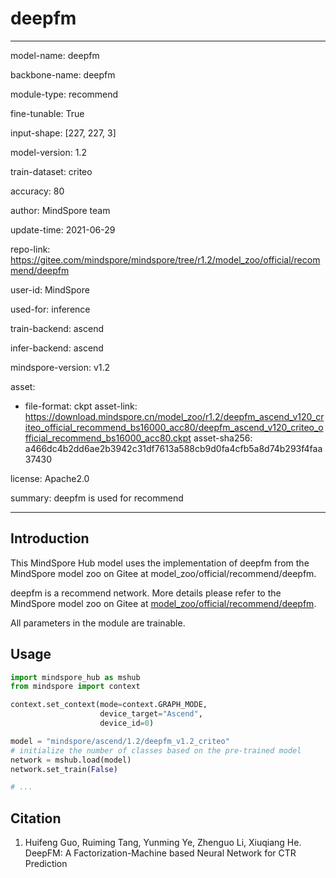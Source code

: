 # deepfm

---

model-name: deepfm

backbone-name: deepfm

module-type: recommend

fine-tunable: True

input-shape: [227, 227, 3]

model-version: 1.2

train-dataset: criteo

accuracy: 80

author: MindSpore team

update-time: 2021-06-29

repo-link: <https://gitee.com/mindspore/mindspore/tree/r1.2/model_zoo/official/recommend/deepfm>

user-id: MindSpore

used-for: inference

train-backend: ascend

infer-backend: ascend

mindspore-version: v1.2

asset:

-
    file-format: ckpt
    asset-link: <https://download.mindspore.cn/model_zoo/r1.2/deepfm_ascend_v120_criteo_official_recommend_bs16000_acc80/deepfm_ascend_v120_criteo_official_recommend_bs16000_acc80.ckpt>
    asset-sha256: a466dc4b2dd6ae2b3942c31df7613a588cb9d0fa4cfb5a8d74b293f4faa37430

license: Apache2.0

summary: deepfm is used for recommend

---

## Introduction

This MindSpore Hub model uses the implementation of deepfm from the MindSpore model zoo on Gitee at model_zoo/official/recommend/deepfm.

deepfm is a recommend network. More details please refer to the MindSpore model zoo on Gitee at [model_zoo/official/recommend/deepfm](https://gitee.com/mindspore/mindspore/blob/r1.2/model_zoo/official/recommend/deepfm/README.md).

All parameters in the module are trainable.

## Usage

```python
import mindspore_hub as mshub
from mindspore import context

context.set_context(mode=context.GRAPH_MODE,
                    device_target="Ascend",
                    device_id=0)

model = "mindspore/ascend/1.2/deepfm_v1.2_criteo"
# initialize the number of classes based on the pre-trained model
network = mshub.load(model)
network.set_train(False)

# ...
```

## Citation

1. Huifeng Guo, Ruiming Tang, Yunming Ye, Zhenguo Li, Xiuqiang He. DeepFM: A Factorization-Machine based Neural Network for CTR Prediction
